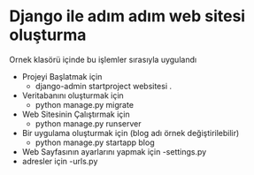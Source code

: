 # Django ile adım adım web sitesi oluşturma
Ornek klasörü içinde bu işlemler sırasıyla uygulandı<br>
* Projeyi Başlatmak için
    - django-admin startproject websitesi .
* Veritabanını oluşturmak için
    - python manage.py migrate
* Web Sitesinin Çalıştırmak için
    - python manage.py runserver
* Bir uygulama oluşturmak için  (blog adı örnek değiştirilebilir)
    - python manage.py startapp blog
* Web Sayfasının ayarlarını yapmak için
    -settings.py
* adresler için
    -urls.py